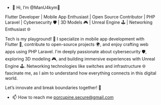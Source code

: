 
- 👋 Hi, I’m @ManU4kym👋 

Flutter Developer | Mobile App Enthusiast | Open Source Contributor | PHP Laravel | Cybersecurity 🛡️ | 3D Models 🎮 | Unreal Engine 🕹️ | Networking Enthusiast 🌐

Tech is my playground! 🚀
I specialize in mobile app development with Flutter 📱, contribute to open-source projects 🌍, and enjoy crafting web apps using PHP Laravel. 
I'm deeply passionate about cybersecurity 🛡️, exploring 3D modeling 🎮, and building immersive experiences with Unreal Engine 🕹️. 
Networking technologies like switches and infrastructure 🌐 fascinate me, as I aim to understand how everything connects in this digital world.

Let’s innovate and break boundaries together! 🔧



- 📫 How to reach me porcupine.secure@gmail.com


